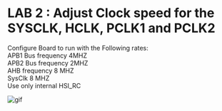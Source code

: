 # LAB 2 : Adjust Clock speed for the SYSCLK, HCLK, PCLK1 and PCLK2


Configure Board to run with the Following rates:
<br> APB1 Bus frequency 4MHZ
<br> APB2 Bus frequency 2MHZ
<br> AHB frequency 8 MHZ
<br> SysClk 8 MHZ
<br> Use only internal HSI_RC

![gif](./Animation6.gif)